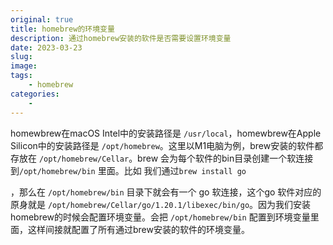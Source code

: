 ```yaml
---
original: true
title: homebrew的环境变量
description: 通过homebrew安装的软件是否需要设置环境变量
date: 2023-03-23
slug: 
image: 
tags:
    - homebrew
categories:
    - 
---
```


homewbrew在macOS Intel中的安装路径是 `/usr/local`，homewbrew在Apple Silicon中的安装路径是 `/opt/homebrew`。这里以M1电脑为例，brew安装的软件都存放在 `/opt/homebrew/Cellar`。brew 会为每个软件的bin目录创建一个软连接到`/opt/homebrew/bin` 里面。比如 我们通过`brew install go`

，那么在 `/opt/homebrew/bin` 目录下就会有一个 go 软连接，这个go 软件对应的原身就是 `/opt/homebrew/Cellar/go/1.20.1/libexec/bin/go`。因为我们安装homebrew的时候会配置环境变量。会把 `/opt/homebrew/bin` 配置到环境变量里面，这样间接就配置了所有通过brew安装的软件的环境变量。

